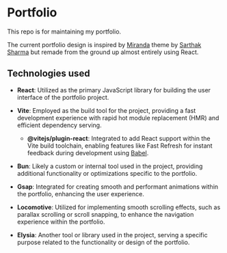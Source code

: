 # Portfolio
This repo is for maintaining my portfolio.

The current portfolio design is inspired by [Miranda](https://github.com/saarthack/Miranda) theme by [Sarthak Sharma](https://github.com/saarthack) but remade from the ground up almost entirely using React.

## Technologies used

- **React**: Utilized as the primary JavaScript library for building the user interface of the portfolio project.

- **Vite**: Employed as the build tool for the project, providing a fast development experience with rapid hot module replacement (HMR) and efficient dependency serving.
    - **@vitejs/plugin-react**: Integrated to add React support within the Vite build toolchain, enabling features like Fast Refresh for instant feedback during development using [Babel](https://babeljs.io/).

- **Bun**: Likely a custom or internal tool used in the project, providing additional functionality or optimizations specific to the portfolio.

- **Gsap**: Integrated for creating smooth and performant animations within the portfolio, enhancing the user experience.

- **Locomotive**: Utilized for implementing smooth scrolling effects, such as parallax scrolling or scroll snapping, to enhance the navigation experience within the portfolio.

- **Elysia**: Another tool or library used in the project, serving a specific purpose related to the functionality or design of the portfolio.


